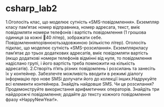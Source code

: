 # csharp_lab2

1.Оголосіть клас, що моделює сутність «SMS-повідомлення». Екземпляр класу пам’ятає номер відправника,  номер  адресата,  текст,  вміє  повідомляти  номери  телефонів  і  вартість повідомлення  (1  грошова  одиниця  за  кожні 40  літер),  зображати  себе.  Повідомленняпорівнюютьзадовжиною (кількістю літер). Оголосіть підклас, що моделює сутність «SMS-розсилання».  Екземпляркласу  пам’ятає  до  трьох  додаткових  адресатів,  вміє  повідомляти вартість (якщо додаткові номери телефонів відмінні від нуля, то повідомлення надіслано групі, і його вартість треба помножити на кількість адресатів).
2.Створіть  п’ять  різних  повідомлень  і  розсилань  та  занесіть  їх  у  контейнер.  Забезпечте можливість вводити в режимі діалогу інформацію про нове SMSі долучати його до колекції інших.Надрукуйте всі елементи контейнера. Знайдіть найдовше SMS. Чи це розсилання?Продемонструйте  використання  арифметичних  операторів.  Знайдіть  три  найдорожчі повідомлення; додайте до тексту кожного повідомлення фразу «HappyNewYear!».

